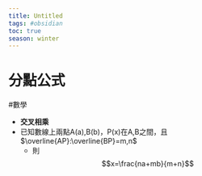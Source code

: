 ```yaml
---
title: Untitled
tags: #obsidian 
toc: true
season: winter
---
```

# 分點公式
#數學 

- **交叉相乘**
- 已知數線上兩點A(a),B(b)，P(x)在A,B之間，且$\overline{AP}:\overline{BP}=m,n$
	- 則$$x=\frac{na+mb}{m+n}$$